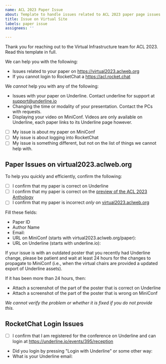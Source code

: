 ```yaml
---
name: ACL 2023 Paper Issue
about: Template to handle issues related to ACL 2023 paper page issues
title: Issue on Virtual Site
labels: paper issue
assignees: ''

---
```


Thank you for reaching out to the Virtual Infrastructure team for ACL 2023. Read this template in full.

We can help you with the following:
- Issues related to your paper on https://virtual2023.aclweb.org
- If you cannot login to RocketChat a https://acl.rocket.chat

We *cannot* help you with any of the following:
- Issues with your paper on Underline. Contact underline for support at support@underline.io
- Changing the time or modality of your presentation. Contact the PCs with requests.
- Displaying your video on MiniConf. Videos are only available on Underline, each paper links to its Underline page however.

- [ ] My issue is about my paper on MiniConf
- [ ] My issue is about logging into RocketChat
- [ ] My issue is something different, but not on the list of things we cannot help with.

## Paper Issues on virtual2023.aclweb.org
To help you quickly and efficiently, confirm the following:
- [ ] I confirm that my paper is correct on Underline
- [ ] I confirm that my paper is correct on the [preview of the ACL 2023 Anthology](https://preview.aclanthology.org/acl-23-ingestion/events/acl-2023/)
- [ ] I confirm that my paper is incorrect *only* on [virtual2023.aclweb.org](https://virtual2023.aclweb.org)

Fill these fields:
- Paper ID
- Author Name
- Email:
- URL on MiniConf (starts with virtual2023.aclweb.org/paper):
- URL on Underline (starts with underline.io):

If your issue is with an outdated poster that you recently had Underline change, please be patient and wait at least 24 hours for the changes to propagate to MiniConf (i.e., when the virtual chairs are provided a updated export of Underline assets).

If it has been more than 24 hours, then:
- Attach a screenshot of the part of the poster that is correct on Underline
- Attach a screenshot of the part of the poster that is wrong on MiniConf

*We cannot verify the problem or whether it is fixed if you do not provide this.*

## RocketChat Login Issues

- [ ] I confirm that I am registered for the conference on Underline and can login at https://underline.io/events/395/reception
- Did you login by pressing "Login with Underline" or some other way: 
- What is your Underline email:
